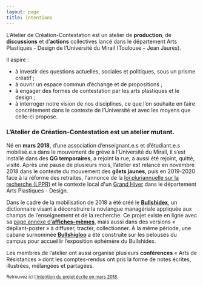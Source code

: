 ```yaml
---
layout: page
title: intentions
---
```


L’Atelier de Création-Contestation est un atelier de **production**, de **discussions** et d’**actions** collectives lancé dans le département Arts Plastiques - Design de l’Université du Mirail (Toulouse – Jean Jaurès).

Il aspire : 
* à investir des questions actuelles, sociales et politiques, sous un prisme créatif ;
* à ouvrir un espace commun d’échange et de propositions ; 
* à ​engager des formes de contestation​ par les arts plastiques et le design ; 
* à interroger notre vision de nos disciplines, ce que l’on souhaite en faire concrètement dans le contexte de l’Université et avec les moyens que celle-ci propose.

<h3>L’Atelier de Création-Contestation est un atelier mutant.</h3>

Né en **mars 2018**, d’une association d’enseignant.e.s et d’étudiant.e.s mobilisé.e.s dans le mouvement de grève à l’Université du Mirail, il s’est installé dans des **QG temporaires**, a rejoint la rue, a aussi été rejoint, quitté, visité.
Après une pause de plusieurs mois, l’atelier est relancé en novembre 2018 dans le contexte du mouvement des **gilets jaunes**, puis en 2019-2020 face à la réforme des retraites, l'annonce de la <a href="http://www.groupejeanpierrevernant.info/">loi pluriannuelle sur la recherche (LPPR)</a> et le contexte local d'un <a href="/grandhiver">Grand Hiver</a> dans le département Arts Plastiques - Design. 

Dans le cadre de la mobilisation de 2018 a été créé le <a href="../dico/">**Bullshidex**</a>, un dictionnaire visant à déconstruire la novlangue managériale appliquée aux champs de l’enseignement et de la recherche. Ce projet existe en ligne avec sa <a href="../affiches/affiches.html">page annexe d’**affiches-mèmes**</a>, mais aussi dans des versions « dépliant-poster » à diffuser, tracter, collectionner. À la même période, une cabane surnommée <a href="../affiches/bullshigloo">**Bullshigloo**</a> a été construite sur les pelouses du campus pour accueillir l’exposition éphémère du Bullshidex.

Les membres de l’atelier ont aussi organisé plusieurs **conférences** « Arts de Résistances » dont les comptes-rendus ont pris la forme de notes écrites, illustrées, mélangées et partagées.



<small>Retrouvez ici <a href="archive-projet">l'intention du projet écrite en mars 2018</a>.</small>
